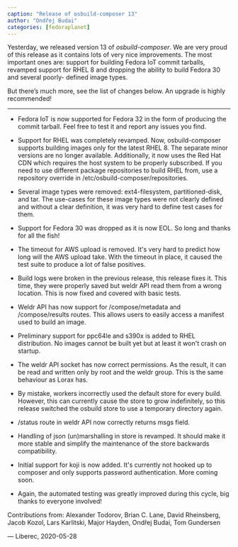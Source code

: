 ```yaml
---
caption: "Release of osbuild-composer 13"
author: "Ondřej Budai"
categories: [fedoraplanet]
---
```


Yesterday, we released version 13 of *osbuild-composer*. We are very proud of
this release as it contains lots of very nice improvements. The most important
ones are: support for building Fedora IoT commit tarballs, revamped support
for RHEL 8 and dropping the ability to build Fedora 30 and several poorly-
defined image types.

But there’s much more, see the list of changes below. An upgrade is highly
recommended!

----

* Fedora IoT is now supported for Fedora 32 in the form of producing the
  commit tarball. Feel free to test it and report any issues you find.

* Support for RHEL was completely revamped. Now, osbuild-composer supports
  building images only for the latest RHEL 8. The separate minor versions
  are no longer available. Additionally, it now uses the Red Hat CDN which
  requires the host system to be properly subscribed. If you need to use
  different package repositories to build RHEL from, use a repository
  override in /etc/osbuild-composer/repositories.

* Several image types were removed: ext4-filesystem, partitioned-disk,
  and tar. The use-cases for these image types were not clearly defined and
  without a clear definition, it was very hard to define test cases for
  them.

* Support for Fedora 30 was dropped as it is now EOL. So long and thanks
  for all the fish!

* The timeout for AWS upload is removed. It's very hard to predict how long
  will the AWS upload take. With the timeout in place, it caused the test
  suite to produce a lot of false positives.

* Build logs were broken in the previous release, this release fixes it.
  This time, they were properly saved but weldr API read them from a wrong
  location. This is now fixed and covered with basic tests.

* Weldr API has now support for /compose/metadata and /compose/results
  routes. This allows users to easily access a manifest used to build
  an image.

* Preliminary support for ppc64le and s390x is added to RHEL distribution.
  No images cannot be built yet but at least it won't crash on startup.

* The weldr API socket has now correct permissions. As the result, it can
  be read and written only by root and the weldr group. This is the same
  behaviour as Lorax has.

* By mistake, workers incorrectly used the default store for every build.
  However, this can currently cause the store to grow indefinitely, so
  this release switched the osbuild store to use a temporary directory again.

* /status route in weldr API now correctly returns msgs field.

* Handling of json (un)marshalling in store is revamped. It should
  make it more stable and simplify the maintenance of the store backwards
  compatibility.

* Initial support for koji is now added. It's currently not hooked up
  to composer and only supports password authentication. More coming soon.

* Again, the automated testing was greatly improved during this cycle,
  big thanks to everyone involved!

Contributions from: Alexander Todorov, Brian C. Lane, David Rheinsberg, Jacob
                    Kozol, Lars Karlitski, Major Hayden, Ondřej Budai, Tom
                    Gundersen


— Liberec, 2020-05-28
